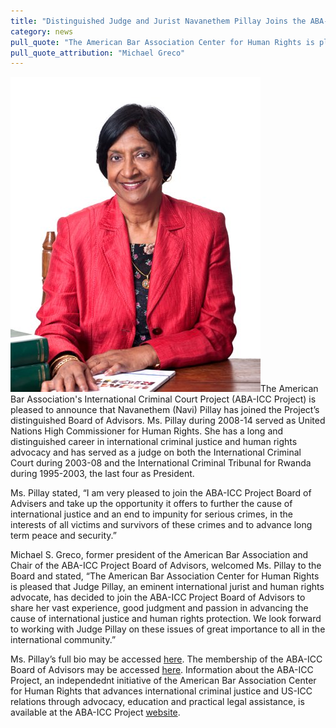 ```yaml
---
title: "Distinguished Judge and Jurist Navanethem Pillay Joins the ABA-ICC Project Board of Advisors"
category: news
pull_quote: "The American Bar Association Center for Human Rights is pleased that Judge Pillay, an eminent international jurist and human rights advocate, has decided to join the ABA-ICC Project Board of Advisors to share her vast experience, good judgment and passion in advancing the cause of international justice and human rights protection."
pull_quote_attribution: "Michael Greco"
---
```

![](/assets/img/pillay-400x504.jpg)The American Bar Association's International Criminal Court Project (ABA-ICC Project) is pleased to announce that Navanethem (Navi) Pillay has joined the Project’s distinguished Board of Advisors.  Ms. Pillay during 2008-14 served as United Nations High Commissioner for Human Rights.  She has a long and distinguished career in international criminal justice and human rights advocacy and has served as a judge on both the International Criminal Court during 2003-08 and the International Criminal Tribunal for Rwanda during 1995-2003, the last four as President.  

Ms. Pillay stated, “I am very pleased to join the ABA-ICC Project Board of Advisers and take up the opportunity it offers to further the cause of international justice and an end to impunity for serious crimes, in the interests of all victims and survivors of these crimes and to advance long term peace and security.”

Michael S. Greco, former president of the American Bar Association and Chair of the ABA-ICC Project Board of Advisors, welcomed Ms. Pillay to the Board and stated, “The American Bar Association Center for Human Rights is pleased that Judge Pillay, an eminent international jurist and human rights advocate, has decided to join the ABA-ICC Project Board of Advisors to share her vast experience, good judgment and passion in advancing the cause of international justice and human rights protection. We look forward to working with Judge Pillay on these issues of great importance to all in the international community.” 

Ms. Pillay’s full bio may be accessed [here](http://www.aba-icc.org/board-of-advisors/pillay-navi/).  The membership of the ABA-ICC Board of Advisors may be accessed [here](http://www.aba-icc.org/the-aba-icc-project/board-of-advisors/).  Information about the ABA-ICC Project, an independednt initiative of the American Bar Association Center for Human Rights that advances international criminal justice and US-ICC relations through advocacy, education and practical legal assistance, is available at the ABA-ICC Project [website](http://www.aba-icc.org). 








